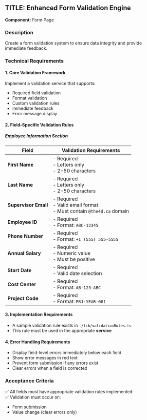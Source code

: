 ## TITLE: Enhanced Form Validation Engine

**Component:** Form Page  

### Description  
Create a form validation system to ensure data integrity and provide immediate feedback.

### Technical Requirements  

#### 1. Core Validation Framework  
Implement a validation service that supports:  
- Required field validation  
- Format validation  
- Custom validation rules  
- Immediate feedback  
- Error message display  

#### 2. Field-Specific Validation Rules  

##### Employee Information Section  
| Field               | Validation Requirements                          |
|---------------------|--------------------------------------------------|
| **First Name**      | - Required<br>- Letters only<br>- 2-50 characters |
| **Last Name**       | - Required<br>- Letters only<br>- 2-50 characters |
| **Supervisor Email** | - Required<br>- Valid email format<br>- Must contain `@the4d.ca` domain |
| **Employee ID**     | - Required<br>- Format: `ABC-12345`              |
| **Phone Number**    | - Required<br>- Format: `+1 (555) 555-5555`      |
| **Annual Salary**   | - Required<br>- Numeric value<br>- Must be positive |
| **Start Date**      | - Required<br>- Valid date selection             |
| **Cost Center**     | - Required<br>- Format: `AB-123-ABC`             |
| **Project Code**    | - Required<br>- Format: `PRJ-YEAR-001`           |

#### 3. Implementation Requirements  
- A sample validation rule exists in `./lib/validationRules.ts`  
- This rule must be used in the appropriate **service**  

#### 4. Error Handling Requirements  
- Display field-level errors immediately below each field  
- Show error messages in red text  
- Prevent form submission if any errors exist  
- Clear errors when a field is corrected  

### Acceptance Criteria  
✅ All fields must have appropriate validation rules implemented  
✅ Validation must occur on:  
   - Form submission  
   - Value change (clear errors only)  
